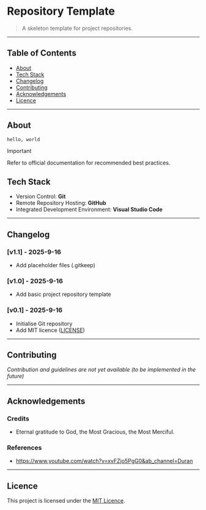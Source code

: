 # Repository Template

> A skeleton template for project repositories.

---

## Table of Contents

-   [About](#about)
-   [Tech Stack](#tech-stack)
-   [Changelog](#changelog)
-   [Contributing](#contributing)
-   [Acknowledgements](#acknowledgements)
-   [Licence](#licence)

---

## About

<TODO>

```
hello, world
```

> [!IMPORTANT]
> Refer to official documentation for recommended best practices.

## Tech Stack

-   Version Control: **Git**
-   Remote Repository Hosting: **GitHub**
-   Integrated Development Environment: **Visual Studio Code**

---

## Changelog

### [v1.1] - 2025-9-16

-   Add placeholder files (.gitkeep)

### [v1.0] - 2025-9-16

-   Add basic project repository template

### [v0.1] - 2025-9-16

-   Initialise Git repository
-   Add MIT licence ([LICENSE](LICENSE))

---

## Contributing

_Contribution and guidelines are not yet available (to be implemented in the future)_

---

## Acknowledgements

### Credits

-   Eternal gratitude to God, the Most Gracious, the Most Merciful.

### References

-   https://www.youtube.com/watch?v=xvFZjo5PgG0&ab_channel=Duran

---

## Licence

This project is licensed under the [MIT Licence](LICENSE).
